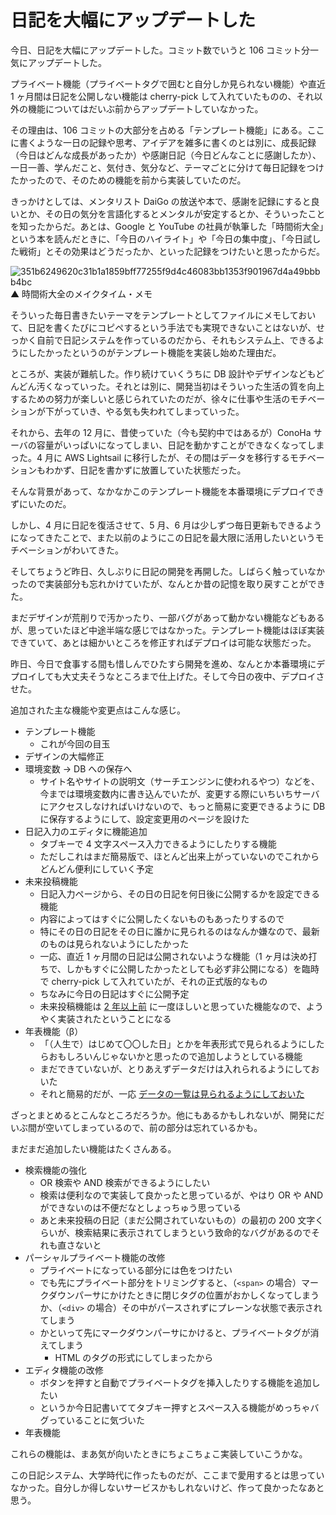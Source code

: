 # 日記を大幅にアップデートした
今日、日記を大幅にアップデートした。コミット数でいうと 106 コミット分一気にアップデートした。

プライベート機能（プライベートタグで囲むと自分しか見られない機能）や直近 1 ヶ月間は日記を公開しない機能は cherry-pick して入れていたものの、それ以外の機能についてはだいぶ前からアップデートしていなかった。

その理由は、106 コミットの大部分を占める「テンプレート機能」にある。ここに書くような一日の記録や思考、アイデアを雑多に書くのとは別に、成長記録（今日はどんな成長があったか）や感謝日記（今日どんなことに感謝したか）、一日一善、学んだこと、気付き、気分など、テーマごとに分けて毎日記録をつけたかったので、そのための機能を前から実装していたのだ。

きっかけとしては、メンタリスト DaiGo の放送や本で、感謝を記録にすると良いとか、その日の気分を言語化するとメンタルが安定するとか、そういったことを知ったからだ。あとは、Google と YouTube の社員が執筆した「時間術大全」という本を読んだときに、「今日のハイライト」や「今日の集中度」、「今日試した戦術」とその効果はどうだったか、といった記録をつけたいと思ったからだ。

![351b6249620c31b1a1859bff77255f9d4c46083bb1353f901967d4a49bbbb4bc](https://noraworld.github.io/box-bulbasaur/2020/06/351b6249620c31b1a1859bff77255f9d4c46083bb1353f901967d4a49bbbb4bc.jpg)
▲ 時間術大全のメイクタイム・メモ

そういった毎日書きたいテーマをテンプレートとしてファイルにメモしておいて、日記を書くたびにコピペするという手法でも実現できないことはないが、せっかく自前で日記システムを作っているのだから、それもシステム上、できるようにしたかったというのがテンプレート機能を実装し始めた理由だ。

ところが、実装が難航した。作り続けていくうちに DB 設計やデザインなどもどんどん汚くなっていった。それとは別に、開発当初はそういった生活の質を向上するための努力が楽しいと感じられていたのだが、徐々に仕事や生活のモチベーションが下がっていき、やる気も失われてしまっていった。

それから、去年の 12 月に、昔使っていた（今も契約中ではあるが）ConoHa サーバの容量がいっぱいになってしまい、日記を動かすことができなくなってしまった。4 月に AWS Lightsail に移行したが、その間はデータを移行するモチベーションもわかず、日記を書かずに放置していた状態だった。

そんな背景があって、なかなかこのテンプレート機能を本番環境にデプロイできずにいたのだ。

しかし、4 月に日記を復活させて、5 月、6 月は少しずつ毎日更新もできるようになってきたことで、また以前のようにこの日記を最大限に活用したいというモチベーションがわいてきた。

そしてちょうど昨日、久しぶりに日記の開発を再開した。しばらく触っていなかったので実装部分も忘れかけていたが、なんとか昔の記憶を取り戻すことができた。

まだデザインが荒削りで汚かったり、一部バグがあって動かない機能などもあるが、思っていたほど中途半端な感じではなかった。テンプレート機能はほぼ実装できていて、あとは細かいところを修正すればデプロイは可能な状態だった。

昨日、今日で食事する間も惜しんでひたすら開発を進め、なんとか本番環境にデプロイしても大丈夫そうなところまで仕上げた。そして今日の夜中、デプロイさせた。

追加された主な機能や変更点はこんな感じ。

- テンプレート機能
    - これが今回の目玉
- デザインの大幅修正
- 環境変数 → DB への保存へ
    - サイト名やサイトの説明文（サーチエンジンに使われるやつ）などを、今までは環境変数内に書き込んでいたが、変更する際にいちいちサーバにアクセスしなければいけないので、もっと簡易に変更できるように DB に保存するようにして、設定変更用のページを設けた
- 日記入力のエディタに機能追加
    - タブキーで 4 文字スペース入力できるようにしたりする機能
    - ただしこれはまだ簡易版で、ほとんど出来上がっていないのでこれからどんどん便利にしていく予定
- 未来投稿機能
    - 日記入力ページから、その日の日記を何日後に公開するかを設定できる機能
    - 内容によってはすぐに公開したくないものもあったりするので
    - 特にその日の日記をその日に誰かに見られるのはなんか嫌なので、最新のものは見られないようにしたかった
    - 一応、直近 1 ヶ月間の日記は公開されないような機能（1 ヶ月は決め打ちで、しかもすぐに公開したかったとしても必ず非公開になる）を臨時で cherry-pick して入れていたが、それの正式版的なもの
    - ちなみに今日の日記はすぐに公開予定
    - 未来投稿機能は [2 年以上前](/2018/02/10) に一度ほしいと思っていた機能なので、ようやく実装されたということになる
- 年表機能（β）
    - 「（人生で）はじめて〇〇した日」とかを年表形式で見られるようにしたらおもしろいんじゃないかと思ったので追加しようとしている機能
    - まだできていないが、とりあえずデータだけは入れられるようにしておいた
    - それと簡易的だが、一応 [データの一覧は見られるようにしておいた](/timeline)

ざっとまとめるとこんなところだろうか。他にもあるかもしれないが、開発にだいぶ間が空いてしまっているので、前の部分は忘れているかも。

まだまだ追加したい機能はたくさんある。

- 検索機能の強化
    - OR 検索や AND 検索ができるようにしたい
    - 検索は便利なので実装して良かったと思っているが、やはり OR や AND ができないのは不便だなとしょっちゅう思っている
    - あと未来投稿の日記（まだ公開されていないもの）の最初の 200 文字くらいが、検索結果に表示されてしまうという致命的なバグがあるのでそれも直さないと
- パーシャルプライベート機能の改修
    - プライベートになっている部分には色をつけたい
    - でも先にプライベート部分をトリミングすると、（`<span>` の場合）マークダウンパーサにかけたときに閉じタグの位置がおかしくなってしまうか、（`<div>` の場合）その中がパースされずにプレーンな状態で表示されてしまう
    - かといって先にマークダウンパーサにかけると、プライベートタグが消えてしまう
        - HTML のタグの形式にしてしまったから
- エディタ機能の改修
    - ボタンを押すと自動でプライベートタグを挿入したりする機能を追加したい
    - というか今日記書いててタブキー押すとスペース入る機能がめっちゃバグっていることに気づいた
- 年表機能

これらの機能は、まあ気が向いたときにちょこちょこ実装していこうかな。

この日記システム、大学時代に作ったものだが、ここまで愛用するとは思っていなかった。自分しか得しないサービスかもしれないけど、作って良かったなあと思う。
